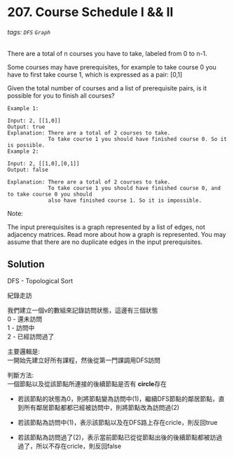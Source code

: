 # 207. Course Schedule I && II
###### tags: `DFS` `Graph`

There are a total of n courses you have to take, labeled from 0 to n-1.

Some courses may have prerequisites, for example to take course 0 you have to first take course 1, which is expressed as a pair: [0,1]

Given the total number of courses and a list of prerequisite pairs, is it possible for you to finish all courses?
```
Example 1:

Input: 2, [[1,0]] 
Output: true
Explanation: There are a total of 2 courses to take. 
             To take course 1 you should have finished course 0. So it is possible.
Example 2:

Input: 2, [[1,0],[0,1]]
Output: false

Explanation: There are a total of 2 courses to take. 
             To take course 1 you should have finished course 0, and to take course 0 you should
             also have finished course 1. So it is impossible.
```
Note:

The input prerequisites is a graph represented by a list of edges, not adjacency matrices. Read more about how a graph is represented.
You may assume that there are no duplicate edges in the input prerequisites.

## Solution

DFS -  Topological Sort   

紀錄走訪   

我們建立一個v的數組來記錄訪問狀態，這邊有三個狀態   
0 - 還未訪問  
1 - 訪問中  
2 - 已經訪問過了  

主要邏輯是:   
一開始先建立好所有課程，然後從第一門課調用DFS訪問   

判斷方法:  
一個節點以及從該節點所連接的後續節點是否有  **circle**存在   

- 若該節點的狀態為0，則將節點變為訪問中(1)，繼續DFS節點的鄰居節點，直到所有鄰居節點都都已經被訪問中，則將節點改為訪問過(2)

- 若該節點為訪問中(1)，表示該節點以及在DFS路上存在cricle，則反回true
- 若該節點為訪問過了(2)，表示當前節點已從從節點出後的後續節點都被訪過過了，所以不存在cricle，則反回false

